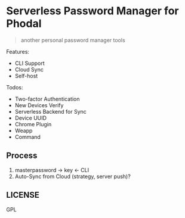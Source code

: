 # Serverless Password Manager for Phodal

> another personal password manager tools

Features:

 - CLI Support
 - Cloud Sync
 - Self-host

Todos:

 - Two-factor Authentication
 - New Devices Verify
 - Serverless Backend for Sync
 - Device UUID
 - Chrome Plugin
 - Weapp
 - Command

## Process

1. masterpassword -> key <- CLI
2. Auto-Sync from Cloud (strategy, server push)?


LICENSE
---

GPL

